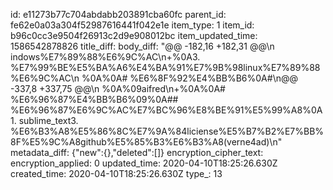 id: e11273b77c704abdabb203891cba60fc
parent_id: fe62e0a03a304f52987616441f042e1e
item_type: 1
item_id: b96c0cc3e9504f26913c2d9e908012bc
item_updated_time: 1586542878826
title_diff: 
body_diff: "@@ -182,16 +182,31 @@\n indows%E7%89%88%E6%9C%AC\n+%0A3. %E7%99%BE%E5%BA%A6%E4%BA%91%E7%9B%98linux%E7%89%88%E6%9C%AC\n %0A%0A# %E6%8F%92%E4%BB%B6%0A#\n@@ -337,8 +337,75 @@\n %0A%09aifred\n+%0A%0A# %E6%96%87%E4%BB%B6%09%0A## %E6%96%87%E6%9C%AC%E7%BC%96%E8%BE%91%E5%99%A8%0A1. sublime_text3. %E6%B3%A8%E5%86%8C%E7%9A%84liciense%E5%B7%B2%E7%BB%8F%E5%9C%A8github%E5%85%B3%E6%B3%A8(verne4ad)\n"
metadata_diff: {"new":{},"deleted":[]}
encryption_cipher_text: 
encryption_applied: 0
updated_time: 2020-04-10T18:25:26.630Z
created_time: 2020-04-10T18:25:26.630Z
type_: 13